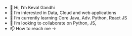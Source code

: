 - 👋 Hi, I’m Keval Gandhi
- 👀 I’m interested in Data, Cloud and web applications
- 🌱 I’m currently learning Core Java, Adv. Python, React JS
- 💞️ I’m looking to collaborate on Python, JS,
- 📫 How to reach me ->

<!---
keval17-wq/keval17-wq is a ✨ special ✨ repository because its `README.md` (this file) appears on your GitHub profile.
You can click the Preview link to take a look at your changes.
--->
